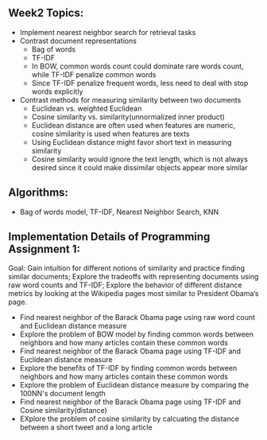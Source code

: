 ## Week2 Topics:
* Implement nearest neighbor search for retrieval tasks
* Contrast document representations
  - Bag of words
  - TF-IDF
  * In BOW, common words count could dominate rare words count, while TF-IDF penalize common words
  * Since TF-IDF penalize frequent words, less need to deal with stop words explicitly
* Contrast methods for measuring similarity between two documents
  - Euclidean vs. weighted Euclidean
  - Cosine similarity vs. similarity(unnormalized inner product)
  * Euclidean distance are often used when features are numeric, cosine similarity is used when features are texts
  * Using Euclidean distance might favor short text in measuring similarity
  * Cosine similarity would ignore the text length, which is not always desired since it could make dissimilar objects appear more similar


## Algorithms: 
* Bag of words model, TF-IDF, Nearest Neighbor Search, KNN


## Implementation Details of Programming Assignment 1:

Goal: Gain intuition for different notions of similarity and practice finding similar documents; Explore the tradeoffs with representing documents using raw word counts and TF-IDF; Explore the behavior of different distance metrics by looking at the Wikipedia pages most similar to President Obama’s page.

* Find nearest neighbor of the Barack Obama page using raw word count and Euclidean distance measure
* Explore the problem of BOW model by finding common words between neighbors and how many articles contain these common words
* Find nearest neighbor of the Barack Obama page using TF-IDF and Euclidean distance measure
* Explore the benefits of TF-IDF by finding common words between neighbors and how many articles contain these common words
* Explore the problem of Euclidean distance measure by comparing the 100NN's document length
* Find nearest neighbor of the Barack Obama page using TF-IDF and Cosine similarity(distance)
* EXplore the problem of cosine similarity by calcuating the distance between a short tweet and a long article
